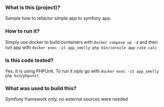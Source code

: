 ### What is this (project)?
Sample how to refactor simple app to symfony app.

### How to run it?
Simply use docker to build containers with `docker compose up -d` and 
then run app with `docker exec -it app_smelly php bin/console app:rate-calc`

### Is this code tested?
Yes. It is using PHPUnit. To run it siply go with `docker exec -it app_smelly php bin/phpunit`

### What was used to build this?
Symfony framework only, no external sources were needed